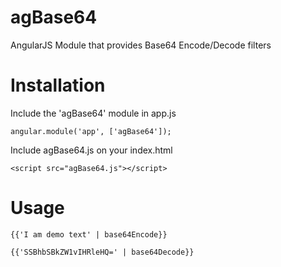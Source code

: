 # agBase64
AngularJS Module that provides Base64 Encode/Decode filters

# Installation

Include the 'agBase64' module in app.js
```
angular.module('app', ['agBase64']);
```

Include agBase64.js on your index.html
```
<script src="agBase64.js"></script>
```

# Usage

```
{{'I am demo text' | base64Encode}}

{{'SSBhbSBkZW1vIHRleHQ=' | base64Decode}}
```